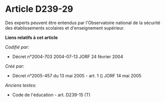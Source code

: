# Article D239-29

Des experts peuvent être entendus par l'Observatoire national de la sécurité des établissements scolaires et d'enseignement
supérieur.

**Liens relatifs à cet article**

_Codifié par_:

  - Décret n°2004-703 2004-07-13 JORF 24 février 2004

_Créé par_:

  - Décret n°2005-457 du 13 mai 2005 - art. 1 () JORF 14 mai 2005

_Anciens textes_:

  - Code de l'éducation - art. D239-15 (T)
